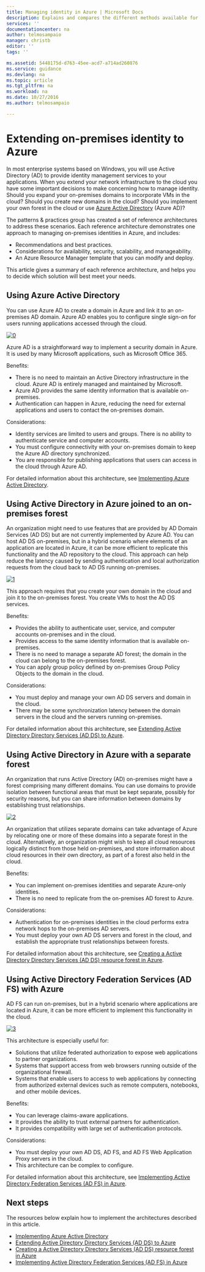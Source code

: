 ```yaml
---
title: Managing identity in Azure | Microsoft Docs
description: Explains and compares the different methods available for managing identity in hybrid systems that span the on-premises/cloud boundary with Azure.
services: ''
documentationcenter: na
author: telmosampaio
manager: christb
editor: ''
tags: ''

ms.assetid: 5448175d-d763-45ee-acd7-a714ad260876
ms.service: guidance
ms.devlang: na
ms.topic: article
ms.tgt_pltfrm: na
ms.workload: na
ms.date: 10/27/2016
ms.author: telmosampaio

---
```

# Extending on-premises identity to Azure

In most enterprise systems based on Windows, you will use Active Directory (AD) to provide identity management services to your applications. When you extend your network infrastructure to the cloud you have some important decisions to make concerning how to manage identity. Should you expand your on-premises domains to incorporate VMs in the cloud? Should you create new domains in the cloud? Should you implement your own forest in the cloud or use [Azure Active Directory][aad] (Azure AD)?

The patterns & practices group has created a set of reference architectures to address these scenarios. Each reference architecture demonstrates one approach to managing on-premises identities in Azure, and includes:

* Recommendations and best practices.
* Considerations for availability, security, scalability, and manageability.
* An Azure Resource Manager template that you can modify and deploy.

This article gives a summary of each reference architecture, and helps you to decide which solution will best meet your needs.

## Using Azure Active Directory
You can use Azure AD to create a domain in Azure and link it to an on-premises AD domain. Azure AD enables you to configure single sign-on for users running applications accessed through the cloud.

[![0]][0]

Azure AD is a straightforward way to implement a security domain in Azure. It is used by many Microsoft applications, such as Microsoft Office 365. 

Benefits:

* There is no need to maintain an Active Directory infrastructure in the cloud. Azure AD is entirely managed and maintained by Microsoft.
* Azure AD provides the same identity information that is available on-premises.
* Authentication can happen in Azure, reducing the need for external applications and users to contact the on-premises domain.

Considerations:

* Identity services are limited to users and groups. There is no ability to authenticate service and computer accounts.
* You must configure connectivity with your on-premises domain to keep the Azure AD directory synchronized. 
* You are responsible for publishing applications that users can access in the cloud through Azure AD.

For detailed information about this architecture, see [Implementing Azure Active Directory][implementing-aad].

## Using Active Directory in Azure joined to an on-premises forest
An organization might need to use features that are provided by AD Domain Services (AD DS) but are not currently implemented by Azure AD. You can host AD DS on-premises, but in a hybrid scenario where elements of an application are located in Azure, it can be more efficient to replicate this functionality and the AD repository to the cloud. This approach can help reduce the latency caused by sending authentication and local authorization requests from the cloud back to AD DS running on-premises. 

[![1]][1]

This approach requires that you create your own domain in the cloud and join it to the on-premises forest. You create VMs to host the AD DS services.

Benefits:

* Provides the ability to authenticate user, service, and computer accounts on-premises and in the cloud.
* Provides access to the same identity information that is available on-premises.
* There is no need to manage a separate AD forest; the domain in the cloud can belong to the on-premises forest.
* You can apply group policy defined by on-premises Group Policy Objects to the domain in the cloud.

Considerations:

* You must deploy and manage your own AD DS servers and domain in the cloud.
* There may be some synchronization latency between the domain servers in the cloud and the servers running on-premises.

For detailed information about this architecture, see [Extending Active Directory Directory Services (AD DS) to Azure][extending-adds].

## Using Active Directory in Azure with a separate forest
An organization that runs Active Directory (AD) on-premises might have a forest comprising many different domains. You can use domains to provide isolation between functional areas that must be kept separate, possibly for security reasons, but you can share information between domains by establishing trust relationships.

[![2]][2]

An organization that utilizes separate domains can take advantage of Azure by relocating one or more of these domains into a separate forest in the cloud. Alternatively, an organization might wish to keep all cloud resources logically distinct from those held on-premises, and store information about cloud resources in their own directory, as part of a forest also held in the cloud.

Benefits:

* You can implement on-premises identities and separate Azure-only identities.
* There is no need to replicate from the on-premises AD forest to Azure.

Considerations:

* Authentication for on-premises identities in the cloud performs extra network hops to the on-premises AD servers.
* You must deploy your own AD DS servers and forest in the cloud, and establish the appropriate trust relationships between forests.

For detailed information about this architecture, see [Creating a Active Directory Directory Services (AD DS) resource forest in Azure][adds-forest-in-azure].

## Using Active Directory Federation Services (AD FS) with Azure
AD FS can run on-premises, but in a hybrid scenario where applications are located in Azure, it can be more efficient to implement this functionality in the cloud.

[![3]][3]

This architecture is especially useful for:

* Solutions that utilize federated authorization to expose web applications to partner organizations.
* Systems that support access from web browsers running outside of the organizational firewall.
* Systems that enable users to access to web applications by connecting from authorized external devices such as remote computers, notebooks, and other mobile devices. 

Benefits:

* You can leverage claims-aware applications.
* It provides the ability to trust external partners for authentication.
* It provides compatibility with large set of authentication protocols.

Considerations:

* You must deploy your own AD DS, AD FS, and AD FS Web Application Proxy servers in the cloud.
* This architecture can be complex to configure.

For detailed information about this architecture, see [Implementing Active Directory Federation Services (AD FS) in Azure][adfs-in-azure].

## Next steps
The resources below explain how to implement the architectures described in this article.

* [Implementing Azure Active Directory][implementing-aad]
* [Extending Active Directory Directory Services (AD DS) to Azure][extending-adds]
* [Creating a Active Directory Directory Services (AD DS) resource forest in Azure][adds-forest-in-azure]
* [Implementing Active Directory Federation Services (AD FS) in Azure][adfs-in-azure]

<!-- Links -->
[0]: ../media/identity/figure1.png "Cloud identity architecture using Azure Active Directory"
[1]: ../media/identity/figure2.png "Secure hybrid network architecture with Active Directory"
[2]: ../media/identity/figure3.png "Secure hybrid network architecture with separate AD domains and forests"
[3]: ../media/identity/figure4.png "Secure hybrid network architecture with AD FS"
[implementing-aad]: azure-ad.md
[extending-adds]: adds-extend-domain.md
[adds-forest-in-azure]: adds-forest.md
[adfs-in-azure]: adfs.md
[aad]: https://azure.microsoft.com/services/active-directory/
